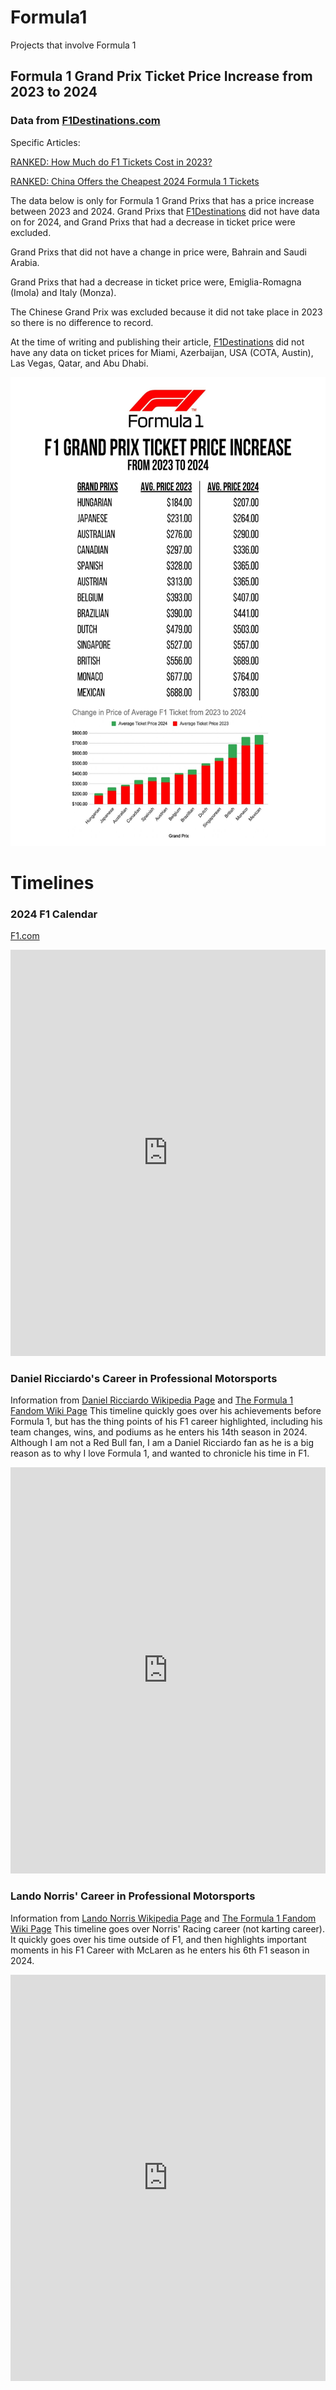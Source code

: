 # Formula1
Projects that involve Formula 1

## Formula 1 Grand Prix Ticket Price Increase from 2023 to 2024
### Data from [F1Destinations.com](https://f1destinations.com) 

Specific Articles:

[RANKED: How Much do F1 Tickets Cost in 2023?](https://f1destinations.com/ranked-how-much-do-f1-tickets-cost-in-2023/) 

[RANKED: China Offers the Cheapest 2024 Formula 1 Tickets](https://f1destinations.com/cheapest-2024-formula-1-tickets-ranking/)

The data below is only for Formula 1 Grand Prixs that has a price increase between 2023 and 2024. Grand Prixs that [F1Destinations](https://f1destinations.com) did not have data on for 2024, and Grand Prixs that had a decrease in ticket price were excluded. 

Grand Prixs that did not have a change in price were, Bahrain and Saudi Arabia. 

Grand Prixs that had a decrease in ticket price were, Emiglia-Romagna (Imola) and Italy (Monza). 

The Chinese Grand Prix was excluded because it did not take place in 2023 so there is no difference to record. 

At the time of writing and publishing their article, [F1Destinations](https://f1destinations.com) did not have any data on ticket prices for Miami, Azerbaijan, USA (COTA, Austin), Las Vegas, Qatar, and Abu Dhabi.

<p align="center">
<img src="https://github.com/gracealto/gracealto.github.io/blob/2b22497bb1177f5ebdb951853de5ddc943931032/F1%20GP%20Ticket%20Price%20Change%20from%202023-2024%20(1).jpg?raw=true" width="550" height="750">
</p>

# Timelines

### 2024 F1 Calendar
[F1.com](F1.com)
<iframe src='https://cdn.knightlab.com/libs/timeline3/latest/embed/index.html?source=1Pt7N2gQOfGK80wIAvz8BPuHHtyb4l-MWtqReH4cKzUI&font=Default&lang=en&initial_zoom=2&height=650' width='100%' height='650' webkitallowfullscreen mozallowfullscreen allowfullscreen frameborder='0'></iframe>

### Daniel Ricciardo's Career in Professional Motorsports
Information from [Daniel Ricciardo Wikipedia Page](https://en.wikipedia.org/wiki/Daniel_Ricciardo) and [The Formula 1 Fandom Wiki Page](https://f1.fandom.com/wiki/Daniel_Ricciardo)
This timeline quickly goes over his achievements before Formula 1, but has the thing points of his F1 career highlighted, including his team changes, wins, and podiums as he enters his 14th season in 2024.
Although I am not a Red Bull fan, I am a Daniel Ricciardo fan as he is a big reason as to why I love Formula 1, and wanted to chronicle his time in F1.  

<iframe src='https://cdn.knightlab.com/libs/timeline3/latest/embed/index.html?source=1RnhVnslSMN9_zKmTf6GPlUAjSmgCalITNFO6ufUODtE&font=Default&lang=en&initial_zoom=2&height=650' width='100%' height='650' webkitallowfullscreen mozallowfullscreen allowfullscreen frameborder='0'></iframe>

### Lando Norris' Career in Professional Motorsports
Information from [Lando Norris Wikipedia Page](https://en.wikipedia.org/wiki/Lando_Norris) and [The Formula 1 Fandom Wiki Page](https://f1.fandom.com/wiki/Lando_Norris)
This timeline goes over Norris' Racing career (not karting career). It quickly goes over his time outside of F1, and then highlights important moments in his F1 Career with McLaren as he enters his 6th F1 season in 2024.

<iframe src='https://cdn.knightlab.com/libs/timeline3/latest/embed/index.html?source=1IGL1E5KafGbA3OcGyIYiGs0OOoIyq_Zy7Cj5vl4wdMo&font=Default&lang=en&initial_zoom=2&height=650' width='100%' height='650' webkitallowfullscreen mozallowfullscreen allowfullscreen frameborder='0'></iframe> 

